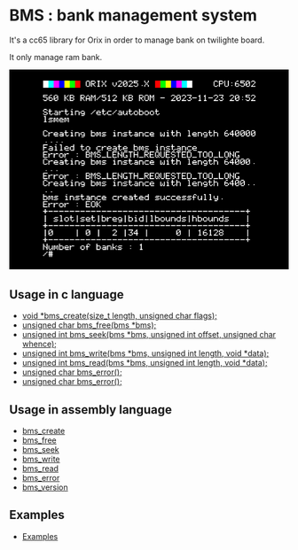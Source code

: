 # BMS : bank management system

It's a cc65 library for Orix in order to manage bank on twilighte board.

It only manage ram bank.

![Arrays](imgs/arrays.png)


## Usage in c language

* [void *bms_create(size_t length, unsigned char flags);](_bms_create.md)
* [unsigned char bms_free(bms *bms);](_bms_free.md)
* [unsigned int bms_seek(bms *bms, unsigned int offset, unsigned char whence);](_bms_seek.md)
* [unsigned int bms_write(bms *bms, unsigned int length, void *data);](_bms_write.md)
* [unsigned int bms_read(bms *bms, unsigned int length, void *data);](_bms_read.md)
* [unsigned char bms_error();](_bms_error.md)
* [unsigned char bms_error();](_bms_version.md)

## Usage in assembly language

* [bms_create](bms_create.md)
* [bms_free](bms_free.md)
* [bms_seek](bms_seek.md)
* [bms_write](bms_write.md)
* [bms_read](bms_read.md)
* [bms_error](bms_error.md)
* [bms_version](bms_version.md)

## Examples

* [Examples](example_create_free.md)

